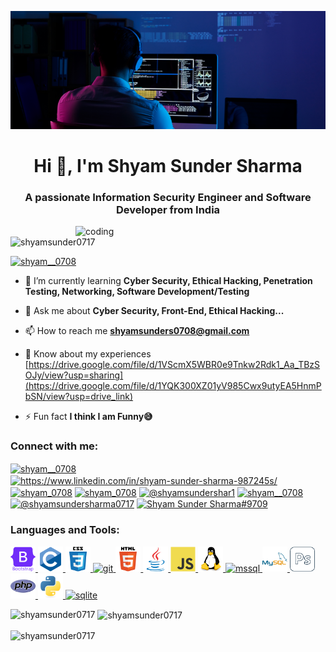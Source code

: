 ![logo](https://github.com/shyamsunder0717/shyamsunder0717/blob/main/security.png)
<h1 align="center">Hi 👋, I'm Shyam Sunder Sharma</h1>
<h3 align="center">A passionate Information Security Engineer and Software Developer from India</h3>

<img align="right" alt="coding" width="400" src="https://user-images.githubusercontent.com/74038190/225813708-98b745f2-7d22-48cf-9150-083f1b00d6c9.gif">

<p align="left"> <img src="https://komarev.com/ghpvc/?username=shyamsunder0717&label=Profile%20views&color=0e75b6&style=flat" alt="shyamsunder0717" /> </p>

<p align="left"> <a href="https://twitter.com/shyam__0708" target="blank"><img src="https://img.shields.io/twitter/follow/shyam__0708?logo=twitter&style=for-the-badge" alt="shyam__0708" /></a> </p>

- 🌱 I’m currently learning **Cyber Security, Ethical Hacking, Penetration Testing, Networking, Software Development/Testing**

- 💬 Ask me about **Cyber Security, Front-End, Ethical Hacking...**

- 📫 How to reach me **shyamsunders0708@gmail.com**

- 📄 Know about my experiences [https://drive.google.com/file/d/1VScmX5WBR0e9Tnkw2Rdk1_Aa_TBzSOJy/view?usp=sharing](https://drive.google.com/file/d/1YQK300XZ01yV985Cwx9utyEA5HnmPbSN/view?usp=drive_link)

- ⚡ Fun fact **I think I am Funny😅**

<h3 align="left">Connect with me:</h3>
<p align="left">
<a href="https://twitter.com/shyam__0708" target="blank"><img align="center" src="https://raw.githubusercontent.com/rahuldkjain/github-profile-readme-generator/master/src/images/icons/Social/twitter.svg" alt="shyam__0708" height="30" width="40" /></a>
<a href="https://linkedin.com/in/https://www.linkedin.com/in/shyam-sunder-sharma-987245s/" target="blank"><img align="center" src="https://raw.githubusercontent.com/rahuldkjain/github-profile-readme-generator/master/src/images/icons/Social/linked-in-alt.svg" alt="https://www.linkedin.com/in/shyam-sunder-sharma-987245s/" height="30" width="40" /></a>
<a href="https://instagram.com/shyam_0708" target="blank"><img align="center" src="https://raw.githubusercontent.com/rahuldkjain/github-profile-readme-generator/master/src/images/icons/Social/instagram.svg" alt="shyam_0708" height="30" width="40" /></a>
<a href="https://www.codechef.com/users/shyam_0708" target="blank"><img align="center" src="https://cdn.jsdelivr.net/npm/simple-icons@3.1.0/icons/codechef.svg" alt="shyam_0708" height="30" width="40" /></a>
<a href="https://www.hackerrank.com/@shyamsundershar1" target="blank"><img align="center" src="https://raw.githubusercontent.com/rahuldkjain/github-profile-readme-generator/master/src/images/icons/Social/hackerrank.svg" alt="@shyamsundershar1" height="30" width="40" /></a>
<a href="https://www.leetcode.com/shyam__0708" target="blank"><img align="center" src="https://raw.githubusercontent.com/rahuldkjain/github-profile-readme-generator/master/src/images/icons/Social/leet-code.svg" alt="shyam__0708" height="30" width="40" /></a>
<a href="https://www.hackerearth.com/@shyamsundersharma0717" target="blank"><img align="center" src="https://raw.githubusercontent.com/rahuldkjain/github-profile-readme-generator/master/src/images/icons/Social/hackerearth.svg" alt="@shyamsundersharma0717" height="30" width="40" /></a>
<a href="https://discord.gg/Shyam Sunder Sharma#9709" target="blank"><img align="center" src="https://raw.githubusercontent.com/rahuldkjain/github-profile-readme-generator/master/src/images/icons/Social/discord.svg" alt="Shyam Sunder Sharma#9709" height="30" width="40" /></a>
</p>

<h3 align="left">Languages and Tools:</h3>
<p align="left"> </a> <a href="https://getbootstrap.com" target="_blank" rel="noreferrer"> <img src="https://raw.githubusercontent.com/devicons/devicon/master/icons/bootstrap/bootstrap-plain-wordmark.svg" alt="bootstrap" width="40" height="40"/> </a> <a href="https://www.cprogramming.com/" target="_blank" rel="noreferrer"> <img src="https://raw.githubusercontent.com/devicons/devicon/master/icons/c/c-original.svg" alt="c" width="40" height="40"/> </a> <a href="https://www.w3schools.com/css/" target="_blank" rel="noreferrer"> <img src="https://raw.githubusercontent.com/devicons/devicon/master/icons/css3/css3-original-wordmark.svg" alt="css3" width="40" height="40"/> </a> <a href="https://git-scm.com/" target="_blank" rel="noreferrer"> <img src="https://www.vectorlogo.zone/logos/git-scm/git-scm-icon.svg" alt="git" width="40" height="40"/> </a> <a href="https://www.w3.org/html/" target="_blank" rel="noreferrer"> <img src="https://raw.githubusercontent.com/devicons/devicon/master/icons/html5/html5-original-wordmark.svg" alt="html5" width="40" height="40"/> </a> <a href="https://www.java.com" target="_blank" rel="noreferrer"> <img src="https://raw.githubusercontent.com/devicons/devicon/master/icons/java/java-original.svg" alt="java" width="40" height="40"/> </a> <a href="https://developer.mozilla.org/en-US/docs/Web/JavaScript" target="_blank" rel="noreferrer"> <img src="https://raw.githubusercontent.com/devicons/devicon/master/icons/javascript/javascript-original.svg" alt="javascript" width="40" height="40"/> </a> <a href="https://www.linux.org/" target="_blank" rel="noreferrer"> <img src="https://raw.githubusercontent.com/devicons/devicon/master/icons/linux/linux-original.svg" alt="linux" width="40" height="40"/> </a> <a href="https://www.microsoft.com/en-us/sql-server" target="_blank" rel="noreferrer"> <img src="https://www.svgrepo.com/show/303229/microsoft-sql-server-logo.svg" alt="mssql" width="40" height="40"/> </a> <a href="https://www.mysql.com/" target="_blank" rel="noreferrer"> <img src="https://raw.githubusercontent.com/devicons/devicon/master/icons/mysql/mysql-original-wordmark.svg" alt="mysql" width="40" height="40"/> </a> </a> <a href="https://www.photoshop.com/en" target="_blank" rel="noreferrer"> <img src="https://raw.githubusercontent.com/devicons/devicon/master/icons/photoshop/photoshop-line.svg" alt="photoshop" width="40" height="40"/> </a> <a href="https://www.php.net" target="_blank" rel="noreferrer"> <img src="https://raw.githubusercontent.com/devicons/devicon/master/icons/php/php-original.svg" alt="php" width="40" height="40"/> </a> <a href="https://www.python.org" target="_blank" rel="noreferrer"> <img src="https://raw.githubusercontent.com/devicons/devicon/master/icons/python/python-original.svg" alt="python" width="40" height="40"/> </a> <a href="https://www.sqlite.org/" target="_blank" rel="noreferrer"> <img src="https://www.vectorlogo.zone/logos/sqlite/sqlite-icon.svg" alt="sqlite" width="40" height="40"/> </a> </p>

<p><img align="left" src="https://github-readme-stats.vercel.app/api/top-langs?username=shyamsunder0717&show_icons=true&locale=en&layout=compact" alt="shyamsunder0717" /></p>

<p>&nbsp;<img align="center" src="https://github-readme-stats.vercel.app/api?username=shyamsunder0717&show_icons=true&locale=en" alt="shyamsunder0717" /></p>

<p><img align="center" src="https://github-readme-streak-stats.herokuapp.com/?user=shyamsunder0717&" alt="shyamsunder0717" /></p>
